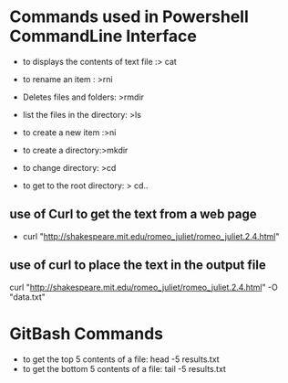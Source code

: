 # Commands used in Powershell CommandLine Interface
	
-  to displays the contents of text file :> cat

-  to rename an item : >rni
-  Deletes files and folders: >rmdir
- list the files in the directory: >ls
- to create a new item :>ni
- to create a directory:>mkdir
- to change directory: >cd
- to get to the root directory: > cd..


## use of Curl to get the text from a web page
- curl "http://shakespeare.mit.edu/romeo_juliet/romeo_juliet.2.4.html"

## use of curl to place the text in the output file
curl "http://shakespeare.mit.edu/romeo_juliet/romeo_juliet.2.4.html" -O "data.txt"

# GitBash Commands
- to get the top 5 contents of a file: head -5 results.txt
- to get the bottom 5 contents of a file: tail -5 results.txt
